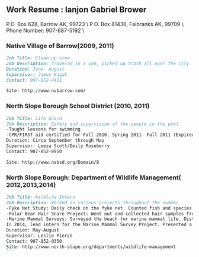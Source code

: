 ## Work Resume : Ianjon Gabriel Brower

P.O. Box 628, Barrow AK, 99723 \\
P.O. Box 81436, Faibranks AK, 99709 \\
Phone Number: 907-687-5192 \\


### Native Village of Barrow(2009, 2011)



```markdown
Job Title: Clean up crew
Job Description: Traveled in a van, picked up trash all over the city
Duration: June- August
Supervisor: James Kagak
Contact: 907-852-4411

Site: http://www.nvbarrow.com/ 
```

### North Slope Borough School District (2010, 2011)
```markdown
Job Title: Life Guard 
Job Description: Safety and supervision of the people in the pool.
-Taught lessons for swimming
-CPR/FIRST aid certified for Fall 2010, Spring 2011- Fall 2011 (Expired)
Duration: Circa September through May
Supervisor: Leeza Scott/Emily Roseberry
Contact: 907-852-8950

Site: http://www.nsbsd.org/Domain/8
```

### North Slope Borough: Department of Wildlife Management( 2012,2013,2014)
``````markdown
Job Title: Wildlife Intern
Job Description: Worked on various projects throughout the summer
-Fyke Net Study: Daily check on the fyke net. Counted fish and species. Taken samples back to the lab.
-Polar Bear Hair Snare Project: Went out and collected hair samples from the polar bear fence setup at Point Barrow.
-Marine Mammal Surveys: Surveyed the beach for marine mammal life. Distances from Narl to Plover Point and Narl to Skull Cliffs. Method of transportation was via ATV. 
In 2014, lead intern for the Marine Mammal Survey Project. Presented a poster about it at the Alaska Marine Mammal Science Symposium.
Duration: May-August
Supervisor: Leslie Pierce
Contact: 907-852-0350
Site: http://www.north-slope.org/departments/wildlife-management
```
